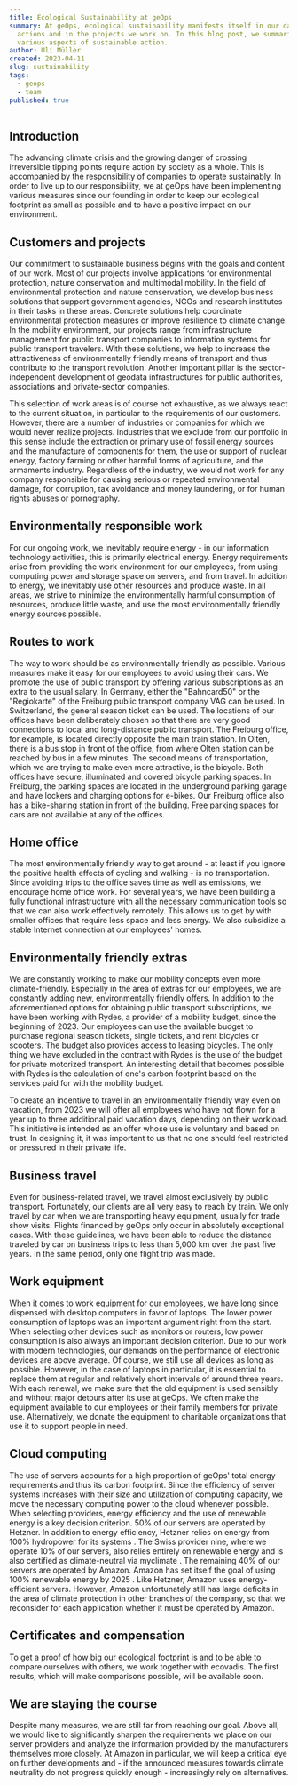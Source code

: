 ```yaml
---
title: Ecological Sustainability at geOps
summary: At geOps, ecological sustainability manifests itself in our daily
  actions and in the projects we work on. In this blog post, we summarize
  various aspects of sustainable action.
author: Uli Müller
created: 2023-04-11
slug: sustainability
tags:
  - geops
  - team
published: true
---
```

## Introduction

The advancing climate crisis and the growing danger of crossing irreversible tipping points require action by society as a whole. This is accompanied by the responsibility of companies to operate sustainably. In order to live up to our responsibility, we at geOps have been implementing various measures since our founding in order to keep our ecological footprint as small as possible and to have a positive impact on our environment.

## Customers and projects

Our commitment to sustainable business begins with the goals and content of our work. 
Most of our projects involve applications for environmental protection, nature conservation and multimodal mobility. In the field of environmental protection and nature conservation, we develop business solutions that support government agencies, NGOs and research institutes in their tasks in these areas. Concrete solutions help coordinate environmental protection measures or improve resilience to climate change. In the mobility environment, our projects range from infrastructure management for public transport companies to information systems for public transport travelers. With these solutions, we help to increase the attractiveness of environmentally friendly means of transport and thus contribute to the transport revolution. Another important pillar is the sector-independent development of geodata infrastructures for public authorities, associations and private-sector companies. 

This selection of work areas is of course not exhaustive, as we always react to the current situation, in particular to the requirements of our customers. However, there are a number of industries or companies for which we would never realize projects. Industries that we exclude from our portfolio in this sense include the extraction or primary use of fossil energy sources and the manufacture of components for them, the use or support of nuclear energy, factory farming or other harmful forms of agriculture, and the armaments industry. Regardless of the industry, we would not work for any company responsible for causing serious or repeated environmental damage, for corruption, tax avoidance and money laundering, or for human rights abuses or pornography.

## Environmentally responsible work

For our ongoing work, we inevitably require energy - in our information technology activities, this is primarily electrical energy. Energy requirements arise from providing the work environment for our employees, from using computing power and storage space on servers, and from travel. In addition to energy, we inevitably use other resources and produce waste. In all areas, we strive to minimize the environmentally harmful consumption of resources, produce little waste, and use the most environmentally friendly energy sources possible.

## Routes to work

The way to work should be as environmentally friendly as possible. Various measures make it easy for our employees to avoid using their cars.
We promote the use of public transport by offering various subscriptions as an extra to the usual salary. In Germany, either the "Bahncard50" or the "Regiokarte" of the Freiburg public transport company VAG can be used. In Switzerland, the general season ticket can be used.  The locations of our offices have been deliberately chosen so that there are very good connections to local and long-distance public transport. The Freiburg office, for example, is located directly opposite the main train station. In Olten, there is a bus stop in front of the office, from where Olten station can be reached by bus in a few minutes.
The second means of transportation, which we are trying to make even more attractive, is the bicycle. Both offices have secure, illuminated and covered bicycle parking spaces. In Freiburg, the parking spaces are located in the underground parking garage and have lockers and charging options for e-bikes. Our Freiburg office also has a bike-sharing station in front of the building.
Free parking spaces for cars are not available at any of the offices.


## Home office

The most environmentally friendly way to get around - at least if you ignore the positive health effects of cycling and walking - is no transportation. Since avoiding trips to the office saves time as well as emissions, we encourage home office work. For several years, we have been building a fully functional infrastructure with all the necessary communication tools so that we can also work effectively remotely. This allows us to get by with smaller offices that require less space and less energy. We also subsidize a stable Internet connection at our employees' homes.

## Environmentally friendly extras

We are constantly working to make our mobility concepts even more climate-friendly. Especially in the area of extras for our employees, we are constantly adding new, environmentally friendly offers. 
In addition to the aforementioned options for obtaining public transport subscriptions, we have been working with Rydes, a provider of a mobility budget, since the beginning of 2023. Our employees can use the available budget to purchase regional season tickets, single tickets, and rent bicycles or scooters. The budget also provides access to leasing bicycles. The only thing we have excluded in the contract with Rydes is the use of the budget for private motorized transport. An interesting detail that becomes possible with Rydes is the calculation of one's carbon footprint based on the services paid for with the mobility budget.

To create an incentive to travel in an environmentally friendly way even on vacation, from 2023 we will offer all employees who have not flown for a year up to three additional paid vacation days, depending on their workload. This initiative is intended as an offer whose use is voluntary and based on trust. In designing it, it was important to us that no one should feel restricted or pressured in their private life.

## Business travel

Even for business-related travel, we travel almost exclusively by public transport. Fortunately, our clients are all very easy to reach by train. We only travel by car when we are transporting heavy equipment, usually for trade show visits. Flights financed by geOps only occur in absolutely exceptional cases. With these guidelines, we have been able to reduce the distance traveled by car on business trips to less than 5,000 km over the past five years. In the same period, only one flight trip was made.

## Work equipment

When it comes to work equipment for our employees, we have long since dispensed with desktop computers in favor of laptops. The lower power consumption of laptops was an important argument right from the start. When selecting other devices such as monitors or routers, low power consumption is also always an important decision criterion. Due to our work with modern technologies, our demands on the performance of electronic devices are above average. Of course, we still use all devices as long as possible. However, in the case of laptops in particular, it is essential to replace them at regular and relatively short intervals of around three years. With each renewal, we make sure that the old equipment is used sensibly and without major detours after its use at geOps. We often make the equipment available to our employees or their family members for private use. Alternatively, we donate the equipment to charitable organizations that use it to support people in need.

## Cloud computing

The use of servers accounts for a high proportion of geOps' total energy requirements and thus its carbon footprint. Since the efficiency of server systems increases with their size and utilization of computing capacity, we move the necessary computing power to the cloud whenever possible. When selecting providers, energy efficiency and the use of renewable energy is a key decision criterion.
50% of our servers are operated by Hetzner. In addition to energy efficiency, Hetzner relies on energy from 100% hydropower for its systems .  The Swiss provider nine, where we operate 10% of our servers, also relies entirely on renewable energy and is also certified as climate-neutral via myclimate . The remaining 40% of our servers are operated by Amazon. Amazon has set itself the goal of using 100% renewable energy by 2025 . Like Hetzner, Amazon uses energy-efficient servers. However, Amazon unfortunately still has large deficits in the area of climate protection in other branches of the company, so that we reconsider for each application whether it must be operated by Amazon.

## Certificates and compensation

To get a proof of how big our ecological footprint is and to be able to compare ourselves with others, we work together with ecovadis. The first results, which will make comparisons possible, will be available soon.

## We are staying the course

Despite many measures, we are still far from reaching our goal. Above all, we would like to significantly sharpen the requirements we place on our server providers and analyze the information provided by the manufacturers themselves more closely. At Amazon in particular, we will keep a critical eye on further developments and - if the announced measures towards climate neutrality do not progress quickly enough - increasingly rely on alternatives.